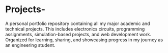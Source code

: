 # Projects-
A personal portfolio repository containing all my major academic and technical projects. This includes electronics circuits, programming assignments, simulation-based projects, and web development work. Organized for learning, sharing, and showcasing progress in my journey as an engineering student.

